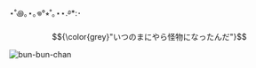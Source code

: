 ⋆˚꩜｡⋆｡𖦹°⭒˚｡⋆⋆.࿔*:･ $${\color{grey}"いつのまにやら怪物になったんだ"}$$

![bun-bun-chan](https://github.com/user-attachments/assets/6755ed02-3779-49b7-b5e7-dfa87e2b1291)
